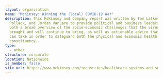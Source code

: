 ```yaml
---
layout: organization
name: "McKinsey: Winning the (local) COVID-19 War"
description: This McKinsey and Company report was written by Tom Latkovic, Leah
  Pollack, and Jordan VanLare to provide political and business leaders with
  both a broad overview of the socio-economic challenges that the virus has
  brought and will continue to bring, as well as actionable advice that leaders
  can take in order to safeguard both the physical and economic health of their
  constituency.
type:
  - other
structure: corporate
location: Nationwide
is_member: false
site_url: https://www.mckinsey.com/industries/healthcare-systems-and-services/our-insights/winning-the-local-covid-19-war
---
```


